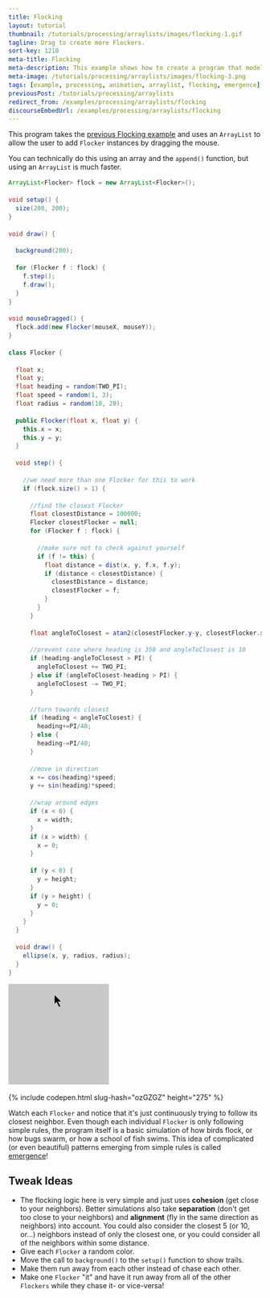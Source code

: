 ```yaml
---
title: Flocking
layout: tutorial
thumbnail: /tutorials/processing/arraylists/images/flocking-1.gif
tagline: Drag to create more Flockers.
sort-key: 1210
meta-title: Flocking
meta-description: This example shows how to create a program that models the flocking behavior of birds.
meta-image: /tutorials/processing/arraylists/images/flocking-3.png
tags: [example, processing, animation, arraylist, flocking, emergence]
previousPost: /tutorials/processing/arraylists
redirect_from: /examples/processing/arraylists/flocking
discourseEmbedUrl: /examples/processing/arraylists/flocking
---
```


This program takes the [previous Flocking example](/examples/processing/creating-classes/flocking) and uses an `ArrayList` to allow the user to add `Flocker` instances by dragging the mouse.

You can technically do this using an array and the `append()` function, but using an `ArrayList` is much faster.

```java
ArrayList<Flocker> flock = new ArrayList<Flocker>();

void setup() {
  size(200, 200);
}

void draw() {

  background(200);

  for (Flocker f : flock) {
    f.step();
    f.draw();
  }
}

void mouseDragged() {
  flock.add(new Flocker(mouseX, mouseY));
}

class Flocker {

  float x;
  float y;
  float heading = random(TWO_PI);
  float speed = random(1, 3);
  float radius = random(10, 20);

  public Flocker(float x, float y) {
    this.x = x;
    this.y = y;
  }

  void step() {

    //we need more than one Flocker for this to work
    if (flock.size() > 1) {

      //find the closest Flocker
      float closestDistance = 100000;
      Flocker closestFlocker = null;
      for (Flocker f : flock) {

        //make sure not to check against yourself
        if (f != this) {
          float distance = dist(x, y, f.x, f.y);
          if (distance < closestDistance) {
            closestDistance = distance;
            closestFlocker = f;
          }
        }
      }

      float angleToClosest = atan2(closestFlocker.y-y, closestFlocker.x-x);

      //prevent case where heading is 350 and angleToClosest is 10
      if (heading-angleToClosest > PI) {
        angleToClosest += TWO_PI;
      } else if (angleToClosest-heading > PI) {
        angleToClosest -= TWO_PI;
      }

      //turn towards closest
      if (heading < angleToClosest) {
        heading+=PI/40;
      } else {
        heading-=PI/40;
      }

      //move in direction
      x += cos(heading)*speed;
      y += sin(heading)*speed;

      //wrap around edges
      if (x < 0) {
        x = width;
      }
      if (x > width) {
        x = 0;
      }

      if (y < 0) {
        y = height;
      }
      if (y > height) {
        y = 0;
      }
    }
  }

  void draw() {
    ellipse(x, y, radius, radius);
  }
}
```

![Flockers](/tutorials/processing/arraylists/images/flocking-2.gif)

{% include codepen.html slug-hash="ozGZGZ" height="275" %}

Watch each `Flocker` and notice that it's just continuously trying to follow its closest neighbor. Even though each individual `Flocker` is only following simple rules, the program itself is a basic simulation of how birds flock, or how bugs swarm, or how a school of fish swims. This idea of complicated (or even beautiful) patterns emerging from simple rules is called [emergence](https://en.wikipedia.org/wiki/Emergence)!

## Tweak Ideas

- The flocking logic here is very simple and just uses **cohesion** (get close to your neighbors). Better simulations also take **separation** (don't get too close to your neighbors) and **alignment** (fly in the same direction as neighbors) into account. You could also consider the closest 5 (or 10, or...) neighbors instead of only the closest one, or you could consider all of the neighbors within some distance.
- Give each `Flocker` a random color.
- Move the call to `background()` to the `setup()` function to show trails.
- Make them run away from each other instead of chase each other.
- Make one `Flocker` "it" and have it run away from all of the other `Flockers` while they chase it- or vice-versa!
